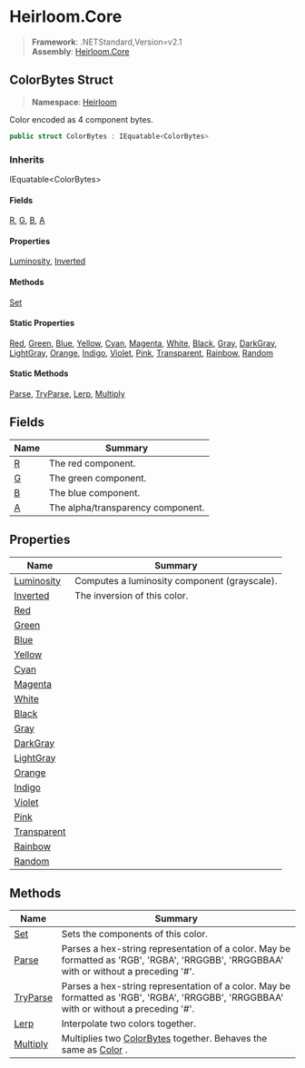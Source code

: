 # Heirloom.Core

> **Framework**: .NETStandard,Version=v2.1  
> **Assembly**: [Heirloom.Core][0]  

## ColorBytes Struct

> **Namespace**: [Heirloom][0]  

Color encoded as 4 component bytes.

```cs
public struct ColorBytes : IEquatable<ColorBytes>
```

### Inherits

IEquatable\<ColorBytes>

#### Fields

[R][1], [G][2], [B][3], [A][4]

#### Properties

[Luminosity][5], [Inverted][6]

#### Methods

[Set][7]

#### Static Properties

[Red][8], [Green][9], [Blue][10], [Yellow][11], [Cyan][12], [Magenta][13], [White][14], [Black][15], [Gray][16], [DarkGray][17], [LightGray][18], [Orange][19], [Indigo][20], [Violet][21], [Pink][22], [Transparent][23], [Rainbow][24], [Random][25]

#### Static Methods

[Parse][26], [TryParse][27], [Lerp][28], [Multiply][29]

## Fields

| Name   | Summary                           |
|--------|-----------------------------------|
| [R][1] | The red component.                |
| [G][2] | The green component.              |
| [B][3] | The blue component.               |
| [A][4] | The alpha/transparency component. |

## Properties

| Name              | Summary                                      |
|-------------------|----------------------------------------------|
| [Luminosity][5]   | Computes a luminosity component (grayscale). |
| [Inverted][6]     | The inversion of this color.                 |
| [Red][8]          |                                              |
| [Green][9]        |                                              |
| [Blue][10]        |                                              |
| [Yellow][11]      |                                              |
| [Cyan][12]        |                                              |
| [Magenta][13]     |                                              |
| [White][14]       |                                              |
| [Black][15]       |                                              |
| [Gray][16]        |                                              |
| [DarkGray][17]    |                                              |
| [LightGray][18]   |                                              |
| [Orange][19]      |                                              |
| [Indigo][20]      |                                              |
| [Violet][21]      |                                              |
| [Pink][22]        |                                              |
| [Transparent][23] |                                              |
| [Rainbow][24]     |                                              |
| [Random][25]      |                                              |

## Methods

| Name           | Summary                                                                                                                                 |
|----------------|-----------------------------------------------------------------------------------------------------------------------------------------|
| [Set][7]       | Sets the components of this color.                                                                                                      |
| [Parse][26]    | Parses a hex-string representation of a color. May be formatted as 'RGB', 'RGBA', 'RRGGBB', 'RRGGBBAA' with or without a preceding '#'. |
| [TryParse][27] | Parses a hex-string representation of a color. May be formatted as 'RGB', 'RGBA', 'RRGGBB', 'RRGGBBAA' with or without a preceding '#'. |
| [Lerp][28]     | Interpolate two colors together.                                                                                                        |
| [Multiply][29] | Multiplies two [ColorBytes][30] together. Behaves the same as [Color][31] .                                                             |

[0]: ../../Heirloom.Core.md
[1]: ColorBytes/R.md
[2]: ColorBytes/G.md
[3]: ColorBytes/B.md
[4]: ColorBytes/A.md
[5]: ColorBytes/Luminosity.md
[6]: ColorBytes/Inverted.md
[7]: ColorBytes/Set.md
[8]: ColorBytes/Red.md
[9]: ColorBytes/Green.md
[10]: ColorBytes/Blue.md
[11]: ColorBytes/Yellow.md
[12]: ColorBytes/Cyan.md
[13]: ColorBytes/Magenta.md
[14]: ColorBytes/White.md
[15]: ColorBytes/Black.md
[16]: ColorBytes/Gray.md
[17]: ColorBytes/DarkGray.md
[18]: ColorBytes/LightGray.md
[19]: ColorBytes/Orange.md
[20]: ColorBytes/Indigo.md
[21]: ColorBytes/Violet.md
[22]: ColorBytes/Pink.md
[23]: ColorBytes/Transparent.md
[24]: ColorBytes/Rainbow.md
[25]: ColorBytes/Random.md
[26]: ColorBytes/Parse.md
[27]: ColorBytes/TryParse.md
[28]: ColorBytes/Lerp.md
[29]: ColorBytes/Multiply.md
[30]: ColorBytes.md
[31]: Color.md
